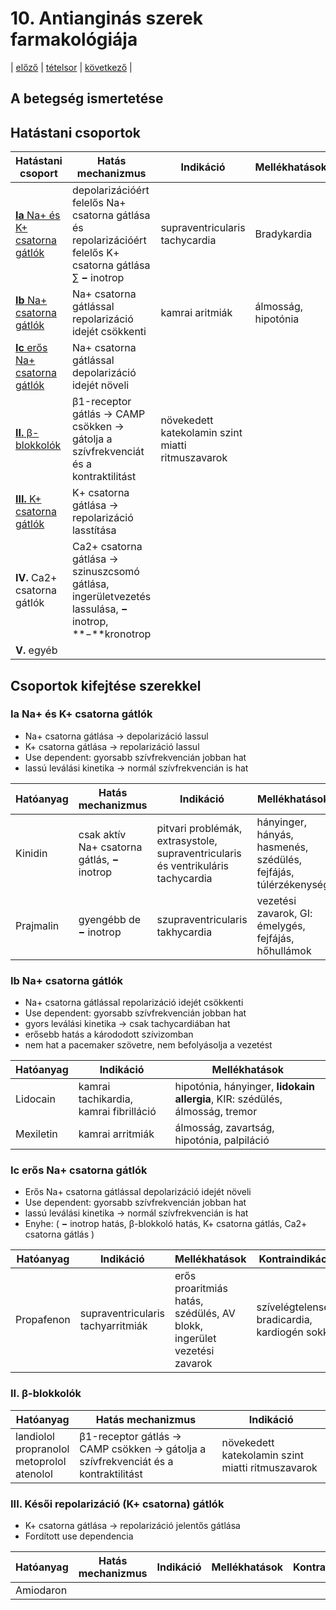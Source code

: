 # 10. Antianginás szerek farmakológiája

| [előző](./09.%20Kardiotonikumok%20farmakológiája.md) | [tételsor](0.%20Hattan%20ea%20kidolgozás%20-%20Németh%20Boldizsár.md) | [következő](./11.%20Antiaritmiás%20szerek%20farmakológiája.md) |

## A betegség ismertetése

## Hatástani csoportok

| Hatástani csoport | Hatás mechanizmus | Indikáció | Mellékhatások |
| --- | --- | --- | --- |
| [**Ia** Na+ és K+ csatorna gátlók](#ia-na-és-k-csatorna-gátlók) | depolarizációért felelős Na+ csatorna gátlása és repolarizációért felelős K+ csatorna gátlása ∑ **−** inotrop | supraventricularis tachycardia | Bradykardia |
| [**Ib** Na+ csatorna gátlók](#ib-na-csatorna-gátlók) | Na+ csatorna gátlással repolarizáció idejét csökkenti | kamrai aritmiák | álmosság, hipotónia |
| [**Ic** erős Na+ csatorna gátlók](#ic-erős-na-csatorna-gátlók) | Na+ csatorna gátlással depolarizáció idejét növeli | | |
| [**II.** β-blokkolók](#ii-β-blokkolók) | β1-receptor gátlás → CAMP csökken → gátolja a szívfrekvenciát és a kontraktilitást | növekedett katekolamin szint miatti ritmuszavarok | |
| [**III.** K+ csatorna gátlók](#iii-késői-repolarizáció-k-csatorna-gátlók) | K+ csatorna gátlása → repolarizáció lasstítása | | |
| **IV.** Ca2+ csatorna gátlók | Ca2+ csatorna gátlása → szinuszcsomó gátlása, ingerületvezetés lassulása, **−** inotrop, **−**kronotrop | | |
| **V.** egyéb | | | |

## Csoportok kifejtése szerekkel

### Ia Na+ és K+ csatorna gátlók

- Na+ csatorna gátlása → depolarizáció lassul
- K+ csatorna gátlása → repolarizáció lassul
- Use dependent: gyorsabb szívfrekvencián jobban hat
- lassú leválási kinetika → normál szívfrekvencián is hat

| Hatóanyag | Hatás mechanizmus | Indikáció | Mellékhatások | kontraindikáció |
| --- | --- | --- | --- | --- |
| Kinidin | csak aktív Na+ csatorna gátlás, **−** inotrop | pitvari problémák, extrasystole, supraventricularis és ventrikuláris tachycardia | hányinger, hányás, hasmenés, szédülés, fejfájás, túlérzékenység | meghosszabbodott QT szakasz, bradikardia, AV blokk |
| Prajmalin | gyengébb de **−** inotrop | szupraventricularis takhycardia | vezetési zavarok, GI: émelygés, fejfájás, hőhullámok | branikardiával társuló vezetési zavarok |

### Ib Na+ csatorna gátlók

- Na+ csatorna gátlással repolarizáció idejét csökkenti
- Use dependent: gyorsabb szívfrekvencián jobban hat
- gyors leválási kinetika → csak tachycardiában hat
- erősebb hatás a kárododott szívizomban
- nem hat a pacemaker szövetre, nem befolyásolja a vezetést

| Hatóanyag | Indikáció | Mellékhatások |
| --- | --- | --- |
| Lidocain | kamrai tachikardia, kamrai fibrilláció | hipotónia, hányinger, **lidokain allergia**, KIR: szédülés, álmosság, tremor | braikardia, AV blokk |
| Mexiletin | kamrai arritmiák | álmosság, zavartság, hipotónia, palpiláció | |

### Ic erős Na+ csatorna gátlók

- Erős Na+ csatorna gátlással depolarizáció idejét növeli
- Use dependent: gyorsabb szívfrekvencián jobban hat
- lassú leválási kinetika → normál szívfrekvencián is hat
- Enyhe: ( **−** inotrop hatás, β-blokkoló hatás, K+ csatorna gátlás, Ca2+ csatorna gátlás )

| Hatóanyag | Indikáció | Mellékhatások | Kontraindikáció |
| --- | --- | --- | --- |
| Propafenon | supraventricularis tachyarritmiák | erős proaritmiás hatás, szédülés, AV blokk, ingerület vezetési zavarok | szívelégtelenség, bradicardia, kardiogén sokk |

### II. β-blokkolók

| Hatóanyag | Hatás mechanizmus | Indikáció |
| --- | --- | --- |
| landiolol<br>propranolol<br>metoprolol<br>atenolol | β1-receptor gátlás → CAMP csökken → gátolja a szívfrekvenciát és a kontraktilitást | növekedett katekolamin szint miatti ritmuszavarok |

### III. Késői repolarizáció (K+ csatorna) gátlók

- K+ csatorna gátlása → repolarizáció jelentős gátlása
- Fordított use dependencia

| Hatóanyag | Hatás mechanizmus | Indikáció | Mellékhatások | Kontraindikáció |
| --- | --- | --- | --- | --- |
| Amiodaron | 
